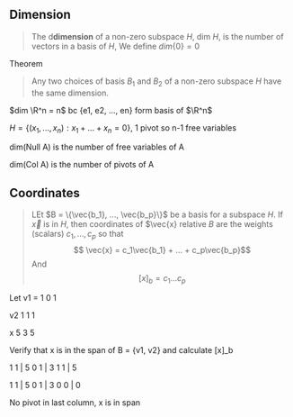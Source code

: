 ## Dimension
> The d**dimension** of a non-zero subspace *H*, dim *H*, is the number of vectors in a basis of *H*, We define $dim\{0\} = 0$

Theorem
> Any two choices of basis $B_1$ and $B_2$ of a non-zero subspace $H$ have the same dimension. 

$dim \R^n = n$ bc {e1, e2, ..., en} form basis of $\R^n$

$H = \{(x_1, ..., x_n) : x_1 + ... +x_n = 0\}$, 1 pivot so n-1 free variables

dim(Null A) is the number of free variables of A

dim(Col A) is the number of pivots of A



## Coordinates
> LEt $B = \{\vec{b_1}, ..., \vec{b_p}\}$ be a basis for a subspace $H$. If $\vec{x}$ is in $H$, then coordinates of $\vec{x} relative $B$ are the weights (scalars) $c_1, ..., c_p$ so that 
$$ \vec{x} = c_1\vec{b_1} + ... + c_p\vec{b_p}$$
And 
$$[x]_b = 
c_1
...
c_p$$



Let v1 =
1
0
1

v2
1
1
1

x
5
3
5


Verify that x is in the span of B = {v1, v2} and calculate [x]_b


1 1 | 5
0 1 | 3
1 1 | 5



1 1 | 5
0 1 | 3
0 0 | 0

No pivot in last column, x is in span

